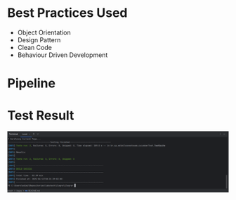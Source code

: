 # Best Practices Used
* Object Orientation <br>
* Design Pattern <br>
* Clean Code <br>
* Behaviour Driven Development <br>

# Pipeline


# Test Result
![Screenshot 2025-04-13 183415](https://github.com/edimilsonestevam/labstech/blob/master/ilegra/ilegra/Screenshot%202025-04-13%20183415.png)

